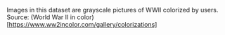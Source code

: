 Images in this dataset are grayscale pictures of WWII colorized by users.<br>
Source: (World War II in color)[https://www.ww2incolor.com/gallery/colorizations]
